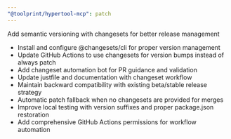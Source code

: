 ```yaml
---
"@toolprint/hypertool-mcp": patch
---
```


Add semantic versioning with changesets for better release management

- Install and configure @changesets/cli for proper version management
- Update GitHub Actions to use changesets for version bumps instead of always patch
- Add changeset automation bot for PR guidance and validation
- Update justfile and documentation with changeset workflow
- Maintain backward compatibility with existing beta/stable release strategy
- Automatic patch fallback when no changesets are provided for merges
- Improve local testing with version suffixes and proper package.json restoration
- Add comprehensive GitHub Actions permissions for workflow automation
